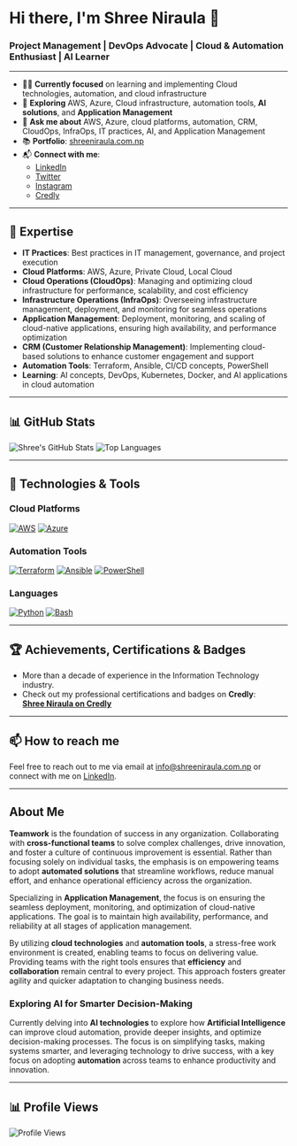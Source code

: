 # Hi there, I'm Shree Niraula 👋

### Project Management | DevOps Advocate | Cloud & Automation Enthusiast | AI Learner

---

- 👨‍💻 **Currently focused** on learning and implementing Cloud technologies, automation, and cloud infrastructure
- 🌱 **Exploring** AWS, Azure, Cloud infrastructure, automation tools, **AI solutions**, and **Application Management**
- 💬 **Ask me about** AWS, Azure, cloud platforms, automation, CRM, CloudOps, InfraOps, IT practices, AI, and Application Management
- 📚 **Portfolio**: [shreeniraula.com.np](https://shreeniraula.com.np/)
- 📬 **Connect with me**:
  - [LinkedIn](https://www.linkedin.com/in/shreeniraula/)
  - [Twitter](https://twitter.com/ShreeNiraula)
  - [Instagram](https://www.instagram.com/ShreeNiraula/)
  - [Credly](https://www.credly.com/users/shreeniraula/)

---

## 💼 Expertise

- **IT Practices**: Best practices in IT management, governance, and project execution
- **Cloud Platforms**: AWS, Azure, Private Cloud, Local Cloud
- **Cloud Operations (CloudOps)**: Managing and optimizing cloud infrastructure for performance, scalability, and cost efficiency
- **Infrastructure Operations (InfraOps)**: Overseeing infrastructure management, deployment, and monitoring for seamless operations
- **Application Management**: Deployment, monitoring, and scaling of cloud-native applications, ensuring high availability, and performance optimization
- **CRM (Customer Relationship Management)**: Implementing cloud-based solutions to enhance customer engagement and support
- **Automation Tools**: Terraform, Ansible, CI/CD concepts, PowerShell
- **Learning**: AI concepts, DevOps, Kubernetes, Docker, and AI applications in cloud automation

---

## 📊 GitHub Stats

![Shree's GitHub Stats](https://github-readme-stats.vercel.app/api?username=ShreeNiraula&show_icons=true&hide_title=true)
![Top Languages](https://github-readme-stats.vercel.app/api/top-langs/?username=ShreeNiraula&layout=compact)

---

## 🚀 Technologies & Tools

### Cloud Platforms

[![AWS](https://img.shields.io/badge/-AWS-232F3E?logo=amazonaws&logoColor=white)](https://aws.amazon.com/)
[![Azure](https://img.shields.io/badge/-Azure-0078D4?logo=microsoftazure&logoColor=white)](https://azure.microsoft.com/)

### Automation Tools

[![Terraform](https://img.shields.io/badge/-Terraform-7F5AB6?logo=terraform&logoColor=white)](https://www.terraform.io/)
[![Ansible](https://img.shields.io/badge/-Ansible-3A3A3A?logo=ansible&logoColor=white)](https://www.ansible.com/)
[![PowerShell](https://img.shields.io/badge/-PowerShell-5391FE?logo=powershell&logoColor=white)](https://docs.microsoft.com/en-us/powershell/)

### Languages

[![Python](https://img.shields.io/badge/-Python-3776AB?logo=python&logoColor=white)](https://www.python.org/)
[![Bash](https://img.shields.io/badge/-Bash-4EAA25?logo=gnu-bash&logoColor=white)](https://www.gnu.org/software/bash/)

---

## 🏆 Achievements, Certifications & Badges

- More than a decade of experience in the Information Technology industry.
- Check out my professional certifications and badges on **Credly**:  
  [**Shree Niraula on Credly**](https://www.credly.com/users/shreeniraula/)

---

## 📫 How to reach me

Feel free to reach out to me via email at [info@shreeniraula.com.np](mailto:info@shreeniraula.com.np) or connect with me on [LinkedIn](https://www.linkedin.com/in/shreeniraula/).

---

## **About Me**

**Teamwork** is the foundation of success in any organization. Collaborating with **cross-functional teams** to solve complex challenges, drive innovation, and foster a culture of continuous improvement is essential. Rather than focusing solely on individual tasks, the emphasis is on empowering teams to adopt **automated solutions** that streamline workflows, reduce manual effort, and enhance operational efficiency across the organization.

Specializing in **Application Management**, the focus is on ensuring the seamless deployment, monitoring, and optimization of cloud-native applications. The goal is to maintain high availability, performance, and reliability at all stages of application management.

By utilizing **cloud technologies** and **automation tools**, a stress-free work environment is created, enabling teams to focus on delivering value. Providing teams with the right tools ensures that **efficiency** and **collaboration** remain central to every project. This approach fosters greater agility and quicker adaptation to changing business needs.

### **Exploring AI for Smarter Decision-Making**

Currently delving into **AI technologies** to explore how **Artificial Intelligence** can improve cloud automation, provide deeper insights, and optimize decision-making processes. The focus is on simplifying tasks, making systems smarter, and leveraging technology to drive success, with a key focus on adopting **automation** across teams to enhance productivity and innovation.

---

## 📊 **Profile Views**

![Profile Views](https://komarev.com/ghpvc/?username=ShreeNiraula)
